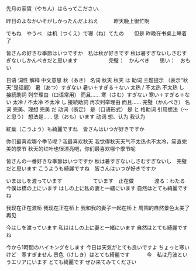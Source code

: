 先月の家賃（やちん）はらってこださい. 

昨日のよなかいそがしかったんだよねえ　　　昨天晚上很忙啊

でもね　やうべ　は机（つくえ）で寝（ね）てたの　　但是 昨晚在书桌上睡着了


皆さんの好きな季節はいつですか　私は秋が好きです
秋は暑すぎないしさむすぎないしかんぺきだと思います　　　　　　完璧：　かんぺき　　思い：　おもい

日语	词性	解释	中文意思
秋（あき）	名词	秋天	秋天
は	助词	主题提示	（表示“秋天”是话题）
暑（あつ）すぎない	暑い＋すぎる＋ない	太热 / 不太热	不太热
し	接続助詞	列举理由（口语常用）	而且……
寒（さむ）すぎない	寒い＋すぎる＋ない	太冷 / 不太冷	不太冷
し	接続助詞	再次列举理由	而且……
完璧（かんぺき）	名词	完美、理想	完美
だ	动词（断定）	是（口语形式）	是
と	格助词	引用想法（〜と思う）	想法是……
思（おも）います	动词	想、认为	我认为


紅葉（こうよう）も綺麗ですね　皆さんはいつが好きですか


你们最喜欢哪个季节呢？我最喜欢秋天
我觉得秋天天气不太热也不太冷，简直完美的季节
秋天的红叶也很漂亮吧，你们最喜欢哪个季节呢

皆さんの一番好きな季節はいつですか
秋は暑すぎないしさむすぎないし　完璧だと思います
こうようも綺麗ですね　皆さんはいつが好きですか

いまはしを渡っています　　　　　　ています　正在做　　　　渡る：わたる
今僕は橋の上にいます
はしの上に私の妻と一緒にいます
自然はとても綺麗ですね

我现在正在渡桥
我现在正在桥上
我和我的妻子一起在桥上
周围的自然景色太美了
再见

今はしを渡っています
私ははしの上に妻と一緒にいます
自然はとても綺麗ですね

今から1時間のハイキングをします
今日は天気がとても良いですよ
ちょっと寒い　けど　寒すぎません
景色（けしき）はとても綺麗です　　　
今　私は丹波というエリアにいます
とても綺麗です
ぜひ来てみてください




